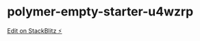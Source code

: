 # polymer-empty-starter-u4wzrp

[Edit on StackBlitz ⚡️](https://stackblitz.com/edit/polymer-empty-starter-u4wzrp)